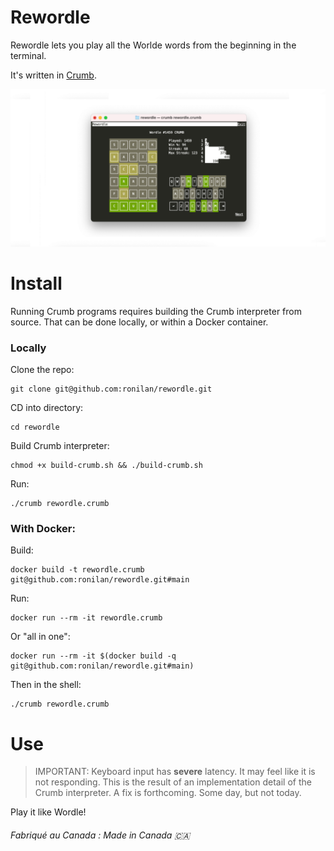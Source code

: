 # Rewordle

Rewordle lets you play all the Worlde words from the beginning in the terminal.

It's written in [Crumb](https://github.com/liam-ilan/crumb).

<p align=center><img src="./media/social.png" alt="banner" width="640"/></p>

# Install

Running Crumb programs requires building the Crumb interpreter from source. That can be done locally, or within a Docker container.

### Locally

Clone the repo: 
```
git clone git@github.com:ronilan/rewordle.git
```

CD into directory: 
```
cd rewordle
```

Build Crumb interpreter: 
```
chmod +x build-crumb.sh && ./build-crumb.sh
```

Run:
```
./crumb rewordle.crumb
```

### With Docker:

Build: 
```
docker build -t rewordle.crumb git@github.com:ronilan/rewordle.git#main
```
Run: 
```
docker run --rm -it rewordle.crumb
```

Or "all in one": 
```
docker run --rm -it $(docker build -q git@github.com:ronilan/rewordle.git#main)
```

Then in the shell: 
```
./crumb rewordle.crumb
```

# Use

> IMPORTANT: Keyboard input has **severe** latency. It may feel like it is not responding. This is the result of an implementation detail of the Crumb interpreter. A fix is forthcoming. Some day, but not today.

Play it like Wordle!

###### Fabriqué au Canada : Made in Canada 🇨🇦
